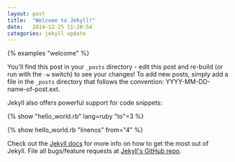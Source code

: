 ```yaml
---
layout: post
title:  "Welcome to Jekyll!"
date:   2014-12-25 11:20:54
categories: jekyll update
---
```


{% examples "welcome" %}

You'll find this post in your `_posts` directory - edit this post and re-build (or run with the `-w` switch) to see your changes!
To add new posts, simply add a file in the `_posts` directory that follows the convention: YYYY-MM-DD-name-of-post.ext.

Jekyll also offers powerful support for code snippets:

{% show "hello_world.rb" lang=ruby "to"=3 %}

{% show hello_world.rb "linenos" from="4" %}

Check out the [Jekyll docs][jekyll] for more info on how to get the most out of Jekyll. File all bugs/feature requests at [Jekyll's GitHub repo][jekyll-gh].

[jekyll-gh]: https://github.com/jekyll/jekyll
[jekyll]:    http://jekyllrb.com

